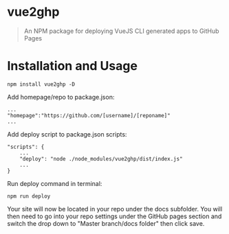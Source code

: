 # vue2ghp
> An NPM package for deploying VueJS CLI generated apps to GitHub Pages

# Installation and Usage
```
npm install vue2ghp -D
```

Add homepage/repo to package.json:

```
...
"homepage":"https://github.com/[username]/[reponame]"
...
```

Add deploy script to package.json scripts:

```
"scripts": {
    ...
    "deploy": "node ./node_modules/vue2ghp/dist/index.js"
    ...
}
```

Run deploy command in terminal:

```
npm run deploy
```

Your site will now be located in your repo under the docs subfolder. You will then need to go into your repo settings under the GitHub pages section and switch the drop down to "Master branch/docs folder" then click save.
